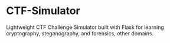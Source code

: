 # CTF-Simulator
Lightweight CTF Challenge Simulator built with Flask for learning cryptography, steganography, and forensics, other domains.
